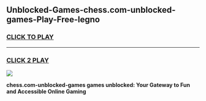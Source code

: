 
## Unblocked-Games-chess.com-unblocked-games-Play-Free-legno
<h3>
<a href="https://premium76.site?title=chess.com-unblocked-games&ref=18A">CLICK TO PLAY</a></h3>
<hr>

<h3>
<a href="https://premium76.site?title=chess.com-unblocked-games&ref=18A">CLICK 2 PLAY</a>
  
</h3>

<a href="https://premium76.site?title=chess.com-unblocked-games&ref=18A"><img src="https://clearcache.store/games.png"></a>


**chess.com-unblocked-games games unblocked: Your Gateway to Fun and Accessible Online Gaming**
